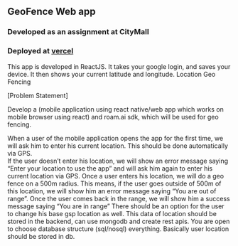 ## GeoFence Web app
### Developed as an assignment at CityMall
### Deployed at [vercel](https://geo-fence.vercel.app)

This app is developed in ReactJS. It takes your google login, and saves your device. It then shows your current latitude and longitude.
Location Geo Fencing

[Problem Statement]

Develop a (mobile application using react native/web app which works on mobile browser using react) and roam.ai sdk, which will be used for geo fencing. 


When a user of the mobile application opens the app for the first time, we will ask him to enter his current location. This should be done automatically via GPS.  
If the user doesn’t enter his location, we will show an error message saying “Enter your location to use the app” and will ask him again to enter his current location via GPS.
Once a user enters his location, we will do a geo fence on a 500m radius. This means, if the user goes outside of 500m of this location, we will show him an error message saying “You are out of range”. Once the user comes back in the range, we will show him a success message saying “You are in range”
There should be an option for the user to change his base gsp location as well. 
This data of location should be stored in the backend, can use mongodb and create rest apis. You are open to choose database structure (sql/nosql) everything. Basically user location should be stored in db. 

